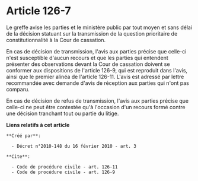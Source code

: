 # Article 126-7

Le greffe avise les parties et le ministère public par tout moyen et sans délai de la décision statuant sur la transmission
de la question prioritaire de constitutionnalité à la Cour de cassation. 

En cas de décision de transmission, l'avis aux parties précise que celle-ci n'est susceptible d'aucun recours et que les
parties qui entendent présenter des observations devant la Cour de cassation doivent se conformer aux dispositions de
l'article 126-9, qui est reproduit dans l'avis, ainsi que le premier alinéa de l'article 126-11. L'avis est adressé par
lettre recommandée avec demande d'avis de réception aux parties qui n'ont pas comparu. 

En cas de décision de refus de transmission, l'avis aux parties précise que celle-ci ne peut être contestée qu'à l'occasion
d'un recours formé contre une décision tranchant tout ou partie du litige.

**Liens relatifs à cet article**

	**Créé par**:

	  - Décret n°2010-148 du 16 février 2010 - art. 3

	**Cite**:

	  - Code de procédure civile - art. 126-11
	  - Code de procédure civile - art. 126-9

